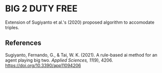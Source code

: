 # BIG 2 DUTY FREE

Extension of Sugiyanto et al.'s (2020) proposed algorithm to accomodate triples.

## References

Sugiyanto, Fernando, G., & Tai, W. K. (2021). A rule-based ai method for an agent playing big two. *Applied Sciences, 11*(9), 4206. https://doi.org/10.3390/app11094206